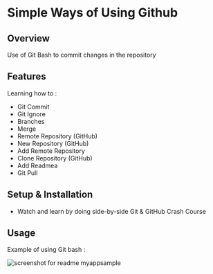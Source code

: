 # Simple Ways of Using Github

## Overview
Use of Git Bash to commit changes in the repository

## Features
Learning how to :
- Git Commit
- Git Ignore
- Branches
- Merge
- Remote Repository (GitHub)
- New Repository (GitHub)
- Add Remote Repository
- Clone Repository (GitHub)
- Add Readmea
- Git Pull

## Setup & Installation 
- Watch and learn by doing side-by-side Git & GitHub Crash Course

## Usage
Example of using Git bash :

![screenshot for readme myappsample](https://user-images.githubusercontent.com/56164259/67875883-974c2b00-fb69-11e9-8055-d3055362fedb.png)


